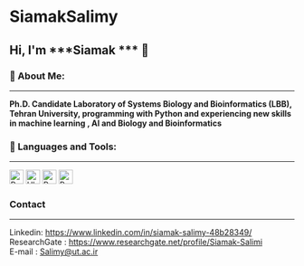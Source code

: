 # SiamakSalimy
<!--START_SECTION:waka-->
<!--END_SECTION:waka-->

## Hi, I'm ***Siamak *** 🙂

### 🔎 About Me:
<hr/>

**Ph.D. Candidate Laboratory of Systems Biology and Bioinformatics (LBB), Tehran University, programming with Python and experiencing new skills in machine learning , AI and Biology and Bioinformatics**


### 🧰 Languages and Tools:
<hr/>


<p>

<img alt="Python" src="https://img.shields.io/badge/Python-14354C?style=for-the-badge&logo=python&logoColor=white" height="25px"/> 
<img alt="Ubuntu" src="https://img.shields.io/badge/Ubuntu-E95420?style=for-the-badge&logo=ubuntu&logoColor=white" height="25px"/>
<img alt="R" src="https://img.shields.io/badge/R-R--Programming-brightgreen" height="25px"/>
<img alt="R" src="https://img.shields.io/badge/SingleCell-.-blueviolet" height="25px"/>
</p>

###  Contact
<hr/>

Linkedin: https://www.linkedin.com/in/siamak-salimy-48b28349/</br>
ResearchGate : https://www.researchgate.net/profile/Siamak-Salimi</br>
E-mail : Salimy@ut.ac.ir
